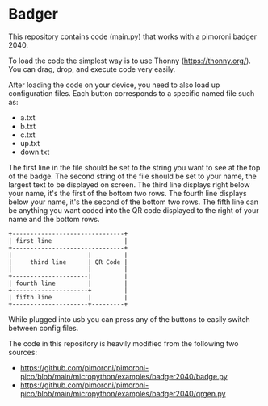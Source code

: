 # Badger

This repository contains code (main.py) that works with a pimoroni badger 2040.

To load the code the simplest way is to use Thonny (https://thonny.org/). You can drag, drop, and execute code very easily.

After loading the code on your device, you need to also load up configuration files. Each button corresponds to a specific named file such as:
* a.txt
* b.txt
* c.txt
* up.txt
* down.txt

The first line in the file should be set to the string you want to see at the top of the badge.
The second string of the file should be set to your name, the largest text to be displayed on screen.
The third line displays right below your name, it's the first of the bottom two rows.
The fourth line displays below your name, it's the second of the bottom two rows.
The fifth line can be anything you want coded into the QR code displayed to the right of your name and the bottom rows.

```
+-------------------------------+
| first line                    |
+-------------------------------+
|                     |         |
|     third line      | QR Code |
|                     |         |
+---------------------|         |
| fourth line         |         |
+---------------------+         |
| fifth line          |         |
+---------------------+---------+
```

While plugged into usb you can press any of the buttons to easily switch between config files.

The code in this repository is heavily modified from the following two sources:
* https://github.com/pimoroni/pimoroni-pico/blob/main/micropython/examples/badger2040/badge.py
* https://github.com/pimoroni/pimoroni-pico/blob/main/micropython/examples/badger2040/qrgen.py
